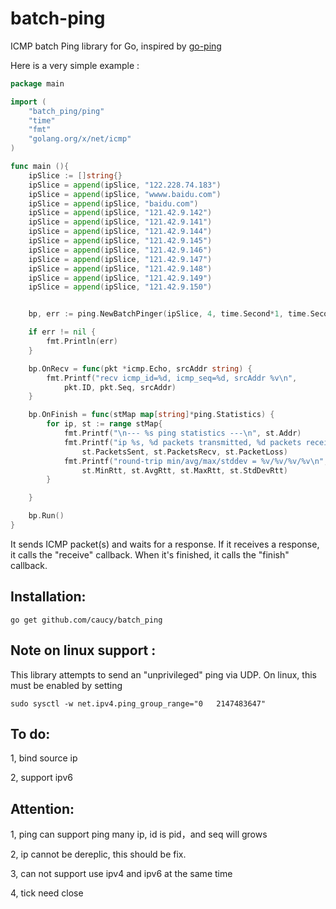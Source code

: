 # batch-ping


ICMP batch Ping library for Go, inspired by
[go-ping](https://github.com/sparrc/go-ping)

Here is a very simple example :


```go
package main

import (
	"batch_ping/ping"
	"time"
	"fmt"
	"golang.org/x/net/icmp"
)

func main (){
	ipSlice := []string{}
	ipSlice = append(ipSlice, "122.228.74.183")
	ipSlice = append(ipSlice, "wwww.baidu.com")
	ipSlice = append(ipSlice, "baidu.com")
	ipSlice = append(ipSlice, "121.42.9.142")
	ipSlice = append(ipSlice, "121.42.9.141")
	ipSlice = append(ipSlice, "121.42.9.144")
	ipSlice = append(ipSlice, "121.42.9.145")
	ipSlice = append(ipSlice, "121.42.9.146")
	ipSlice = append(ipSlice, "121.42.9.147")
	ipSlice = append(ipSlice, "121.42.9.148")
	ipSlice = append(ipSlice, "121.42.9.149")
	ipSlice = append(ipSlice, "121.42.9.150")


	bp, err := ping.NewBatchPinger(ipSlice, 4, time.Second*1, time.Second*10, true)

	if err != nil {
		fmt.Println(err)
	}

	bp.OnRecv = func(pkt *icmp.Echo, srcAddr string) {
		fmt.Printf("recv icmp_id=%d, icmp_seq=%d, srcAddr %v\n",
			pkt.ID, pkt.Seq, srcAddr)
	}

	bp.OnFinish = func(stMap map[string]*ping.Statistics) {
		for ip, st := range stMap{
			fmt.Printf("\n--- %s ping statistics ---\n", st.Addr)
			fmt.Printf("ip %s, %d packets transmitted, %d packets received, %v%% packet loss\n",ip,
				st.PacketsSent, st.PacketsRecv, st.PacketLoss)
			fmt.Printf("round-trip min/avg/max/stddev = %v/%v/%v/%v\n",
				st.MinRtt, st.AvgRtt, st.MaxRtt, st.StdDevRtt)
		}

	}

	bp.Run()
}

```

It sends ICMP packet(s) and waits for a response. If it receives a response,
it calls the "receive" callback. When it's finished, it calls the "finish"
callback.

## Installation:

```
go get github.com/caucy/batch_ping
```


## Note on linux support :

This library attempts to send an
"unprivileged" ping via UDP. On linux, this must be enabled by setting

```
sudo sysctl -w net.ipv4.ping_group_range="0   2147483647"
```

## To do:
 1, bind source ip

 2, support ipv6

## Attention:
1, ping can support ping many ip, id is pid，and seq will grows

2, ip cannot be dereplic, this should be fix.

3, can not support use ipv4 and ipv6 at the same time

4, tick need close 


